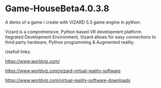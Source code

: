 # Game-HouseBeta4.0.3.8
A demo of a game i create with VIZARD 5.3 game engine in python.

Vizard is a comprehensive, Python based VR development platform. Itegrated Development Environment, Vizard allows for easy connections to third party hardware, Python programming & Augmented reality.

Usefull links:

https://www.worldviz.com/

https://www.worldviz.com/vizard-virtual-reality-software

https://www.worldviz.com/virtual-reality-software-downloads
